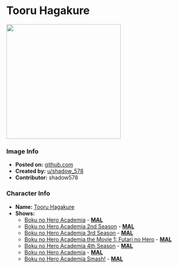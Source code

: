 # Tooru Hagakure

<img src="https://raw.githubusercontent.com/shadow578/Project-Padoru/master/Padoru/my-hero-academia-toru-hagakure.png" height="300">

### Image Info
* **Posted on:**     [github.com](https://github.com/shadow578/Project-Padoru)
* **Created by:**    [u/shadow_578](https://github.com/shadow578/Project-Padoru/blob/master/table-of-contents/creators/ushadow578.md)
* **Contributor:**   shadow578

### Character Info
* **Name:**   [Tooru Hagakure](https://myanimelist.net/character/133730)
* **Shows:**
  * [Boku no Hero Academia](https://github.com/shadow578/Project-Padoru/blob/master/table-of-contents/shows/BokunoHeroAcademia.md) - [__MAL__](https://myanimelist.net/anime/31964/Boku_no_Hero_Academia)
  * [Boku no Hero Academia 2nd Season](https://github.com/shadow578/Project-Padoru/blob/master/table-of-contents/shows/BokunoHeroAcademia2ndSeason.md) - [__MAL__](https://myanimelist.net/anime/33486/Boku_no_Hero_Academia_2nd_Season)
  * [Boku no Hero Academia 3rd Season](https://github.com/shadow578/Project-Padoru/blob/master/table-of-contents/shows/BokunoHeroAcademia3rdSeason.md) - [__MAL__](https://myanimelist.net/anime/36456/Boku_no_Hero_Academia_3rd_Season)
  * [Boku no Hero Academia the Movie 1: Futari no Hero](https://github.com/shadow578/Project-Padoru/blob/master/table-of-contents/shows/BokunoHeroAcademiatheMovie1FutarinoHero.md) - [__MAL__](https://myanimelist.net/anime/36896/Boku_no_Hero_Academia_the_Movie_1__Futari_no_Hero)
  * [Boku no Hero Academia 4th Season](https://github.com/shadow578/Project-Padoru/blob/master/table-of-contents/shows/BokunoHeroAcademia4thSeason.md) - [__MAL__](https://myanimelist.net/anime/38408/Boku_no_Hero_Academia_4th_Season)
  * [Boku no Hero Academia](https://github.com/shadow578/Project-Padoru/blob/master/table-of-contents/shows/BokunoHeroAcademia.md) - [__MAL__](https://myanimelist.net/manga/75989/Boku_no_Hero_Academia)
  * [Boku no Hero Academia Smash!](https://github.com/shadow578/Project-Padoru/blob/master/table-of-contents/shows/BokunoHeroAcademiaSmash.md) - [__MAL__](https://myanimelist.net/manga/94110/Boku_no_Hero_Academia_Smash)


